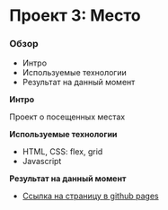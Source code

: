 # Проект 3: Место

### Обзор
* Интро
* Используемые технологии
* Результат на данный момент

**Интро**

Проект о посещенных местах

**Используемые технологии**

* HTML, CSS: flex, grid
* Javascript

**Результат на данный момент**

* [Ссылка на страницу в github pages](https://iogonchar.github.io/mesto/index.html)
